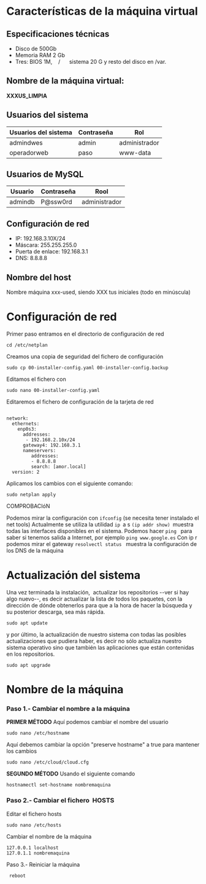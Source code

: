 # Características de la máquina virtual #
## Especificaciones técnicas
* Disco de 500Gb
* Memoria RAM 2 Gb
* Tres: BIOS 1M,    /      sistema 20 G y resto del disco en /var.
## Nombre de la máquina virtual:
**XXXUS_LIMPIA**
## Usuarios del sistema

| Usuarios del sistema | Contraseña | Rol |
| ------- | ------- | --------- |
| admindwes | admin | administrador |
| operadorweb |paso | www-data |

## Usuarios de MySQL
| Usuario | Contraseña | Rool |
| ---- | ----- |------ |
| admindb | P@ssw0rd | administrador

## Configuración de red
* IP: 192.168.3.10X/24
* Máscara: 255.255.255.0
* Puerta de enlace: 192.168.3.1
* DNS: 8.8.8.8

## Nombre del host
Nombre máquina xxx-used, siendo XXX tus iniciales (todo en minúscula)
# Configuración de red
Primer paso entramos en el directorio de configuración de red 
```
cd /etc/netplan
```
Creamos una copia de seguridad del fichero de configuración 

```
sudo cp 00-installer-config.yaml 00-installer-config.backup
```
Editamos el fichero con
```
sudo nano 00-installer-config.yaml
```
Editaremos el fichero de configuración de la tarjeta de red
```

network:
  ethernets:
    enp0s3:
      addresses:
       - 192.168.2.10x/24
      gateway4: 192.168.3.1
      nameservers:
         addresses:
         - 8.8.8.8
         search: [amor.local]
  version: 2
```
Aplicamos los cambios con el siguiente comando:
```
sudo netplan apply
```
COMPROBACIóN
 
Podemos mirar la configuración con ```ifconfig``` (se necesita tener instalado el net tools)
Actualmente se utiliza la utilidad ```ip ```a s ```(ip addr show) ```muestra todas las interfaces disponibles en el sistema.
Podemos hacer ```ping ```  para saber si tenemos salida a Internet, por ejemplo ```ping www.google.es```
Con ip r podemos mirar el gateway
```resolvectl status ``` muestra la configuración de los DNS de la máquina
# Actualización del sistema
Una vez terminada la instalación,  actualizar los repositorios --ver si hay algo nuevo--, es decir actualizar la lista de todos los paquetes, con la dirección de dónde obtenerlos para que a la hora de hacer la búsqueda y su posterior descarga, sea más rápida.
```
sudo apt update
````
y por último, la actualización de nuestro sistema con todas las posibles actualizaciones que pudiera haber, es decir no sólo actualiza nuestro sistema operativo sino que también las aplicaciones que están contenidas en los repositorios.
```
sudo apt upgrade
```
# Nombre de la máquina
### Paso 1.- Cambiar el nombre a la máquina
**PRIMER MÉTODO**
Aquí podemos cambiar el nombre del usuario
```
sudo nano /etc/hostname
```
Aquí debemos cambiar la opción "preserve hostname" a true para mantener los cambios
```
sudo nano /etc/cloud/cloud.cfg
```
**SEGUNDO MÉTODO**
Usando el siguiente comando
```
hostnamectl set-hostname nombremaquina
```
### Paso 2.- Cambiar el fichero  HOSTS
Editar el fichero hosts
```
sudo nano /etc/hosts
```
Cambiar el nombre de la máquina
```
127.0.0.1 localhost
127.0.1.1 nombremaquina
```
Paso 3.- Reiniciar la máquina
```
 reboot
```